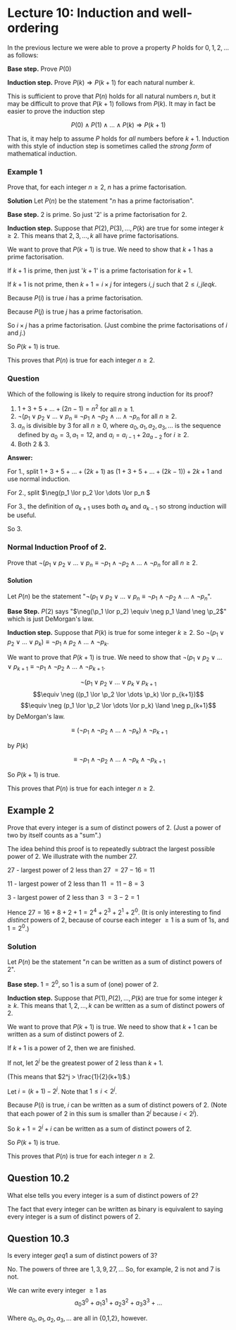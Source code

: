 # Lecture 10: Induction and well-ordering

In the previous lecture we were able to prove a property _P_ holds for
$0,1,2,\dots$ as follows:

**Base step.** Prove $P(0)$

**Induction step.** Prove $P(k) \Rightarrow P(k+1)$ for each natural number $k$.

This is sufficient to prove that $P(n)$ holds for all natural numbers $n$, but
it may be difficult to prove that $P(k+1)$ follows from $P(k)$. It may in fact
be easier to prove the induction step

$$P(0) \land P(1) \land \dots \land P(k) \Rightarrow P(k+1)$$

That is, it may help to assume _P_ holds for _all_ numbers before $k+1$.
Induction with this style of induction step is sometimes called the _strong
form_ of mathematical induction.

### Example 1

Prove that, for each integer $n \geq 2$, $n$ has a prime factorisation.

**Solution** Let $P(n)$ be the statement "_n_ has a prime factorisation".

**Base step.** 2 is prime. So just '2' is a prime factorisation for 2.

**Induction step.** Suppose that $P(2), P(3), \dots, P(k)$ are true for some
integer $k \geq 2$. This means that $2, 3, ..., k$ all have prime
factorisations.

We want to prove that $P(k+1)$ is true. We need to show that $k+1$ has a prime
factorisation.

If $k+1$ is prime, then just '$k+1$' is a prime factorisation for $k+1$.

If $k+1$ is not prime, then $k+1 = i \times j$ for integers $i,j$ such that $2
\leq i,j leq k$.

Because $P(i)$ is true $i$ has a prime factorisation.

Because $P(j)$ is true $j$ has a prime factorisation.

So $i \times j$ has a prime factorisation. (Just combine the prime
factorisations of _i_ and _j_.)

So $P(k+1)$ is true.

This proves that $P(n)$ is true for each integer $n \geq 2$.

### Question

Which of the following is likely to require strong induction for its proof?

1. $1+3+5+ \dots + (2n-1) = n^2$ for all $n \geq 1$.
2. $\neg(p_1 \lor p_2 \lor \dots \lor p_n \equiv \neg p_1 \land \neg p_2 \land
   \dots \land \neg p_n$ for all $n \geq 2$.
3. $a_n$ is divisible by $3$ for all $n \geq 0$, where $a_0, a_1, a_2, a_3,
   \dots$ is the sequence defined by $a_0 = 3, a_1 = 12,$ and $a_i = a_{i-1} +
   2a_{a-2}$ for $i \geq 2$.
4. Both 2 & 3.

**Answer:**

For 1., split $1+3+5+\dots+(2k+1)$ as $(1+3+5+\dots+(2k-1)) + 2k + 1$ and use
normal induction.

For 2., split $\neg(p_1 \lor p_2 \lor \dots \lor p_n $

For 3., the definition of $a_{k+1}$ uses both $a_k$ and $a_{k-1}$ so strong
induction will be useful.

So 3.

### Normal Induction Proof of 2.

Prove that $\neg(p_1 \lor p_2 \lor \dots \lor p_n \equiv \neg p_1 \land \neg
p_2 \land \dots \land \neg p_n$ for all $n \geq 2$.

#### Solution

Let $P(n)$ be the statement "$\neg (p_1 \lor p_2 \lor \dots \lor p_n \equiv \neg
p_1 \land \neg p_2 \land \dots \land \neg p_n$".

**Base Step.** $P(2)$ says "$\neg(\p_1 \lor p_2) \equiv \neg p_1 \land \neg
\p_2$" which is just DeMorgan's law.

**Induction step.** Suppose that $P(k)$ is true for some integer $k \geq 2$. So
$\neg (p_1 \lor p_2 \lor \dots \lor p_k) \equiv \neg p_1 \land p_2 \land \dots
\land \neg p_k$.

We want to prove that $P(k+1)$ is true. We need to show that $\neg (p_1 \lor p_2
\lor \dots \lor p_{k+1} \equiv \neg p_1 \land \neg p_2 \land \dots \land \neg
p_{k+1}$.

$$\neg (p_1 \lor p_2 \lor \dots \lor p_k \lor p_{k+1}$$
$$\equiv \neg ((p_1 \lor \p_2 \lor \dots \p_k) \lor p_{k+1})$$
$$\equiv \neg (p_1 \lor \p_2 \lor \dots \lor p_k) \land \neg p_{k+1}$$ by
DeMorgan's law.

$$\equiv (\neg p_1 \land \neg p_2 \land \dots \land \neg p_k) \land \neg
p_{k+1}$$

by $P(k)$

$$\equiv \neg p_1 \land \neg p_2 \land \dots \land \neg p_k \land \neg p_{k+1}$$

So $P(k+1)$ is true.

This proves that $P(n)$ is true for each integer $n \geq 2$.

## Example 2

Prove that every integer is a sum of distinct powers of 2. (Just a power of two
by itself counts as a "sum".)

The idea behind this proof is to repeatedly subtract the largest possible power
of 2. We illustrate with the number 27.

27 - largest power of 2 less than 27 $= 27 - 16 = 11$

11 - largest power of 2 less than 11 $= 11 - 8 = 3$

3 - largest power of 2 less than 3 $= 3 - 2 = 1$

Hence $27 = 16 + 8 + 2 + 1 = 2^4 + 2^3 + 2^1 + 2^0$. (It is only interesting to
find _distinct_ powers of 2, because of course each integer $\geq 1$ is a sum of
1s, and $1=2^0$.)


### Solution

Let $P(n)$ be the statement "_n_ can be written as a sum of distinct powers of
2".

**Base step.** $1=2^0$, so 1 is a sum of (one) power of 2.

**Induction step.** Suppose that $P(1), P(2), ..., P(k)$ are true for some
integer $k \geq k$. This means that $1, 2, ..., k$ can be written as a sum of
distinct powers of 2.

We want to prove that $P(k+1)$ is true. We need to show that $k+1$ can be
written as a sum of distinct powers of 2.

If $k+1$ is a power of 2, then we are finished.

If not, let $2^j$ be the greatest power of 2 less than $k+1$.

(This means that $2^j > \frac{1}{2}(k+1)$.)

Let $i = (k+1) - 2^j$. Note that $1 \leq i < 2^j$.

Because $P(i)$ is true, $i$ can be written as a sum of distinct powers of 2.
(Note that each power of 2 in this sum is smaller than $2^j$ because $i < 2^j$).

So $k+1 = 2^j + i$ can be written as a sum of distinct powers of 2.

So $P(k+1)$ is true.

This proves that $P(n)$ is true for each integer $n \geq 2$.

## Question 10.2

What else tells you every integer is a sum of distinct powers of 2?

The fact that every integer can be written as binary is equivalent to saying
every integer is a sum of distinct powers of 2.

## Question 10.3

Is every integer $geq 1$ a sum of distinct powers of 3?

No. The powers of three are $1, 3, 9, 27, ...$ So, for example, 2 is not and 7
is not.

We can write every integer $\geq 1$ as
$$a_0 3^0 + a_1 3^1 + a_2 3^2 + a_3 3^3 + \dots$$

Where $a_0, a_1, a_2, a_3, \dots$ are all in {0,1,2}, however.
